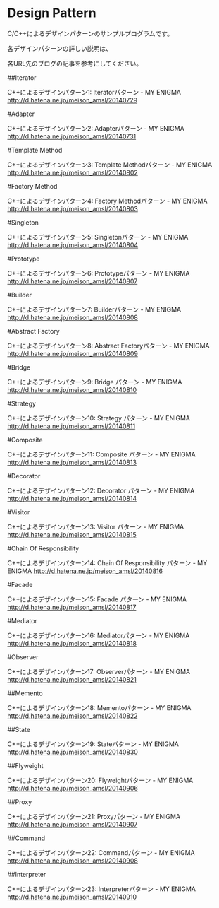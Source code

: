 # Design Pattern

C/C++によるデザインパターンのサンプルプログラムです。

各デザインパターンの詳しい説明は、

各URL先のブログの記事を参考にしてください。


##Iterator

C++によるデザインパターン1: Iteratorパターン - MY ENIGMA http://d.hatena.ne.jp/meison_amsl/20140729

#Adapter

C++によるデザインパターン2: Adapterパターン - MY ENIGMA http://d.hatena.ne.jp/meison_amsl/20140731

#Template Method

C++によるデザインパターン3: Template Methodパターン - MY ENIGMA http://d.hatena.ne.jp/meison_amsl/20140802

#Factory Method

C++によるデザインパターン4: Factory Methodパターン - MY ENIGMA http://d.hatena.ne.jp/meison_amsl/20140803

#Singleton

C++によるデザインパターン5: Singletonパターン - MY ENIGMA http://d.hatena.ne.jp/meison_amsl/20140804

#Prototype

C++によるデザインパターン6: Prototypeパターン - MY ENIGMA http://d.hatena.ne.jp/meison_amsl/20140807

#Builder

C++によるデザインパターン7: Builderパターン - MY ENIGMA http://d.hatena.ne.jp/meison_amsl/20140808

#Abstract Factory

C++によるデザインパターン8: Abstract Factoryパターン - MY ENIGMA http://d.hatena.ne.jp/meison_amsl/20140809

#Bridge

C++によるデザインパターン9: Bridge パターン - MY ENIGMA http://d.hatena.ne.jp/meison_amsl/20140810

#Strategy

C++によるデザインパターン10: Strategy パターン - MY ENIGMA http://d.hatena.ne.jp/meison_amsl/20140811

#Composite

C++によるデザインパターン11: Composite パターン - MY ENIGMA http://d.hatena.ne.jp/meison_amsl/20140813

#Decorator

C++によるデザインパターン12: Decorator パターン - MY ENIGMA http://d.hatena.ne.jp/meison_amsl/20140814

#Visitor

C++によるデザインパターン13: Visitor パターン - MY ENIGMA http://d.hatena.ne.jp/meison_amsl/20140815

#Chain Of Responsibility

C++によるデザインパターン14: Chain Of Responsibility パターン - MY ENIGMA http://d.hatena.ne.jp/meison_amsl/20140816

#Facade

C++によるデザインパターン15: Facade パターン - MY ENIGMA http://d.hatena.ne.jp/meison_amsl/20140817

#Mediator

C++によるデザインパターン16: Mediatorパターン - MY ENIGMA http://d.hatena.ne.jp/meison_amsl/20140818

#Observer

C++によるデザインパターン17: Observerパターン - MY ENIGMA http://d.hatena.ne.jp/meison_amsl/20140821

##Memento

C++によるデザインパターン18: Mementoパターン - MY ENIGMA http://d.hatena.ne.jp/meison_amsl/20140822

##State

C++によるデザインパターン19: Stateパターン - MY ENIGMA http://d.hatena.ne.jp/meison_amsl/20140830

##Flyweight

C++によるデザインパターン20: Flyweightパターン - MY ENIGMA http://d.hatena.ne.jp/meison_amsl/20140906

##Proxy

C++によるデザインパターン21: Proxyパターン - MY ENIGMA http://d.hatena.ne.jp/meison_amsl/20140907

##Command

C++によるデザインパターン22: Commandパターン - MY ENIGMA http://d.hatena.ne.jp/meison_amsl/20140908

##Interpreter

C++によるデザインパターン23: Interpreterパターン - MY ENIGMA http://d.hatena.ne.jp/meison_amsl/20140910

